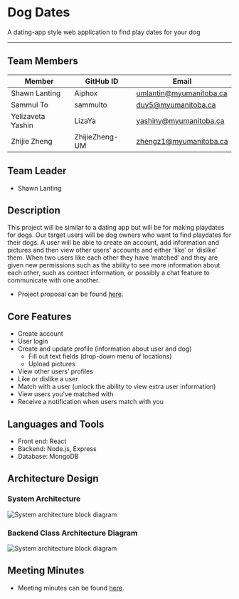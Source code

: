 # Dog Dates
A dating-app style web application to find play dates for your dog

--------------

## Team Members
| Member            | GitHub ID      | Email                   |
|-------------------|----------------|-------------------------|
| Shawn Lanting     | Aiphox         | umlantin@myumanitoba.ca     |
| Sammul To         | sammulto       | duy5@myumanitoba.ca |
| Yelizaveta Yashin | LizaYa         | yashiny@myumanitoba.ca  |
| Zhijie Zheng      | ZhijieZheng-UM | zhengz1@myumanitoba.ca  |

## Team Leader
* Shawn Lanting

## Description
This project will be similar to a dating app but will be for making playdates for dogs. Our target users will be dog owners who want to find playdates for their dogs. A user will be able to create an account, add information and pictures and then view other users' accounts and either ‘like’ or ‘dislike’ them. When two users like each other they have ‘matched’ and they are given new permissions such as the ability to see more information about each other, such as contact information, or possibly a chat feature to communicate with one another.
* Project proposal can be found [here](https://github.com/Aiphox/DogDates/wiki/Project-Proposal#project-proposal).

## Core Features
* Create account
* User login
* Create and update profile (information about user and dog)
  * Fill out text fields (drop-down menu of locations)
  * Upload pictures
* View other users’ profiles
* Like or dislike a user 
* Match with a user (unlock the ability to view extra user information)
* View users you've matched with
* Receive a notification when users match with you

## Languages and Tools
* Front end: React
* Backend: Node.js, Express
* Database: MongoDB

## Architecture Design
### System Architecture
![System architecture block diagram](https://github.com/Aiphox/DogDates/blob/main/System%20Architecture.PNG)

### Backend Class Architecture Diagram
![System architecture block diagram](https://github.com/Aiphox/DogDates/blob/main/Class%20Diagram.PNG)

## Meeting Minutes
* Meeting minutes can be found [here](https://github.com/Aiphox/DogDates/wiki/Meetings-Tracking#meeting-minutes).

